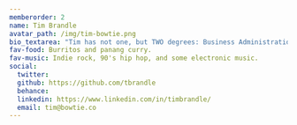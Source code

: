 ```yaml
---
memberorder: 2
name: Tim Brandle
avatar_path: /img/tim-bowtie.png
bio_textarea: "Tim has not one, but TWO degrees: Business Administration from Colorado State and Frontend Development from Turing. He’s worked as a software developer for over 2 years and has experience working with React, React Native, Redux, Javascript, Electron, CSS, and Ruby. Before Bowtie, he worked for 6 years in international development as a volunteer coordinator for Peace Corps Peru and a Director of U.S. Operations for a microfinance institution based out of Honduras. This guy has heart! When Tim isn’t working, he is rock climbing, camping, snowboarding, mountain biking and road biking."
fav-food: Burritos and panang curry.
fav-music: Indie rock, 90's hip hop, and some electronic music.
social:
  twitter:
  github: https://github.com/tbrandle
  behance:
  linkedin: https://www.linkedin.com/in/timbrandle/
  email: tim@bowtie.co
---
```


<!-- Description goes here -->
